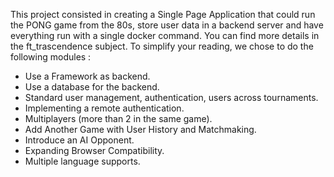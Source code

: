 This project consisted in creating a Single Page Application that could run the PONG game from the 80s, store user data in a backend server and have everything run with a single docker command.
You can find more details in the ft_trascendence subject. To simplify your reading, we chose to do the following modules :
- Use a Framework as backend.
- Use a database for the backend.
- Standard user management, authentication, users across tournaments.
- Implementing a remote authentication.
- Multiplayers (more than 2 in the same game).
- Add Another Game with User History and Matchmaking.
- Introduce an AI Opponent.
- Expanding Browser Compatibility.
- Multiple language supports.
